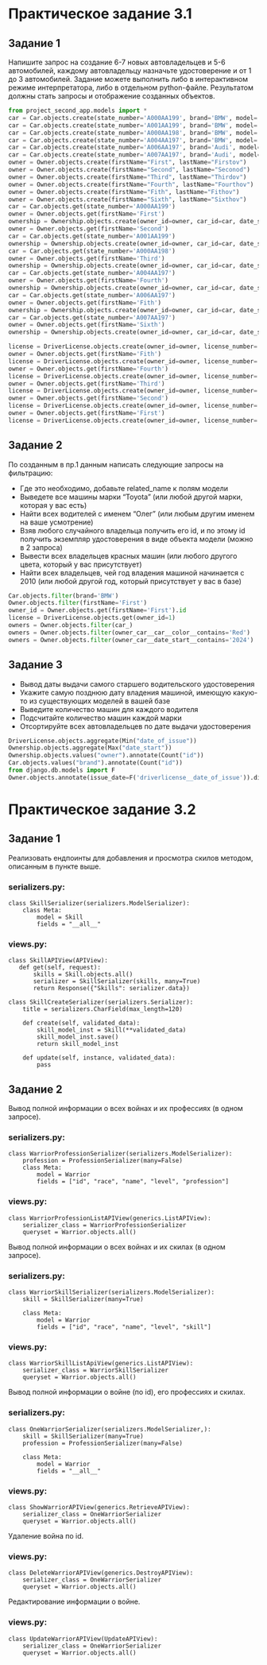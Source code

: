 # Практическое задание 3.1

## Задание 1

Напишите запрос на создание 6-7 новых автовладельцев и 5-6 автомобилей, каждому автовладельцу назначьте удостоверение и от 1 до 3 автомобилей. Задание можете выполнить либо в интерактивном режиме интерпретатора, либо в отдельном python-файле. Результатом должны стать запросы и отображение созданных объектов. 

```python
from project_second_app.models import *
car = Car.objects.create(state_number='A000AA199', brand='BMW', model='X5')
car = Car.objects.create(state_number='A001AA199', brand='BMW', model='X4')
car = Car.objects.create(state_number='A000AA198', brand='BMW', model='X5')
car = Car.objects.create(state_number='A004AA197', brand='BMW', model='M5')
car = Car.objects.create(state_number='A006AA197', brand='Audi', model='A80')
car = Car.objects.create(state_number='A007AA197', brand='Audi', model='S6')
owner = Owner.objects.create(firstName="First", lastName="Firstov")
owner = Owner.objects.create(firstName="Second", lastName="Seconod")
owner = Owner.objects.create(firstName="Third", lastName="Thirdov")
owner = Owner.objects.create(firstName="Fourth", lastName="Fourthov")
owner = Owner.objects.create(firstName="Fith", lastName="Fithov")
owner = Owner.objects.create(firstName="Sixth", lastName="Sixthov")
car = Car.objects.get(state_number='A000AA199')
owner = Owner.objects.get(firstName='First')
ownership = Ownership.objects.create(owner_id=owner, car_id=car, date_start='2023-11-06', date_end='2024-03-12')
owner = Owner.objects.get(firstName='Second')
car = Car.objects.get(state_number='A001AA199')
ownership = Ownership.objects.create(owner_id=owner, car_id=car, date_start='2023-12-06', date_end='2024-05-12')
car = Car.objects.get(state_number='A000AA198')
owner = Owner.objects.get(firstName='Third')
ownership = Ownership.objects.create(owner_id=owner, car_id=car, date_start='2024-01-15', date_end='2024-05-12')
car = Car.objects.get(state_number='A004AA197')
owner = Owner.objects.get(firstName='Fourth')
ownership = Ownership.objects.create(owner_id=owner, car_id=car, date_start='2024-03-15', date_end='2024-04-13')
car = Car.objects.get(state_number='A006AA197')
owner = Owner.objects.get(firstName='Fith')
ownership = Ownership.objects.create(owner_id=owner, car_id=car, date_start='2024-01-25')
car = Car.objects.get(state_number='A007AA197')
owner = Owner.objects.get(firstName='Sixth')
ownership = Ownership.objects.create(owner_id=owner, car_id=car, date_start='2024-06-21')

license = DriverLicense.objects.create(owner_id=owner, license_number='1111111111', type='b', date_of_issue='2026-12-13')
owner = Owner.objects.get(firstName='Fith')
license = DriverLicense.objects.create(owner_id=owner, license_number='1111111112', type='b', date_of_issue='2030-05-13')
owner = Owner.objects.get(firstName='Fourth')
license = DriverLicense.objects.create(owner_id=owner, license_number='1111111113', type='b', date_of_issue='2032-05-13')
owner = Owner.objects.get(firstName='Third')
license = DriverLicense.objects.create(owner_id=owner, license_number='1111111114', type='b', date_of_issue='2033-02-25')
owner = Owner.objects.get(firstName='Second')
license = DriverLicense.objects.create(owner_id=owner, license_number='1111111115', type='b', date_of_issue='2025-02-25')
owner = Owner.objects.get(firstName='First')
license = DriverLicense.objects.create(owner_id=owner, license_number='1111111116', type='b', date_of_issue='2025-02-25')
```

## Задание 2

По созданным в пр.1 данным написать следующие запросы на фильтрацию:

* Где это необходимо, добавьте related_name к полям модели
* Выведете все машины марки “Toyota” (или любой другой марки, которая у вас есть)
* Найти всех водителей с именем “Олег” (или любым другим именем на ваше усмотрение)
* Взяв любого случайного владельца получить его id, и по этому id получить экземпляр удостоверения в виде объекта модели (можно в 2 запроса)
* Вывести всех владельцев красных машин (или любого другого цвета, который у вас присутствует)
* Найти всех владельцев, чей год владения машиной начинается с 2010 (или любой другой год, который присутствует у вас в базе)

```python
Car.objects.filter(brand='BMW')
Owner.objects.filter(firstName='First')
owner_id = Owner.objects.get(firstName='First').id
license = DriverLicense.objects.get(owner_id=1)
owners = Owner.objects.filter(car_)
owners = Owner.objects.filter(owner_car__car__color__contains='Red')
owners = Owner.objects.filter(owner_car__date_start__contains='2024')
```

## Задание 3
* Вывод даты выдачи самого старшего водительского удостоверения
* Укажите самую позднюю дату владения машиной, имеющую какую-то из существующих моделей в вашей базе
* Выведите количество машин для каждого водителя
* Подсчитайте количество машин каждой марки
* Отсортируйте всех автовладельцев по дате выдачи удостоверения 

```python
DriverLicense.objects.aggregate(Min("date_of_issue"))
Ownership.objects.aggregate(Max("date_start"))
Ownership.objects.values("owner").annotate(Count("id"))
Car.objects.values("brand").annotate(Count("id"))
from django.db.models import F
Owner.objects.annotate(issue_date=F('driverlicense__date_of_issue')).distinct().order_by('issue_date')
```



# Практическое задание 3.2

## Задание 1

Реализовать ендпоинты для добавления и просмотра скилов методом, описанным в пункте выше.

### serializers.py:

    class SkillSerializer(serializers.ModelSerializer):
        class Meta:
            model = Skill
            fields = "__all__"

### views.py:

    class SkillAPIView(APIView):
       def get(self, request):
           skills = Skill.objects.all()
           serializer = SkillSerializer(skills, many=True)
           return Response({"Skills": serializer.data})

    class SkillCreateSerializer(serializers.Serializer):
        title = serializers.CharField(max_length=120)

        def create(self, validated_data):
            skill_model_inst = Skill(**validated_data)
            skill_model_inst.save()
            return skill_model_inst

        def update(self, instance, validated_data):
            pass


## Задание 2

Вывод полной информации о всех войнах и их профессиях (в одном запросе).

### serializers.py:

    class WarriorProfessionSerializer(serializers.ModelSerializer):
        profession = ProfessionSerializer(many=False)
        class Meta:
            model = Warrior
            fields = ["id", "race", "name", "level", "profession"]

### views.py:

    class WarriorProfessionListAPIView(generics.ListAPIView):
        serializer_class = WarriorProfessionSerializer
        queryset = Warrior.objects.all()


Вывод полной информации о всех войнах и их скилах (в одном запросе).

### serializers.py:

    class WarriorSkillSerializer(serializers.ModelSerializer):
        skill = SkillSerializer(many=True)

        class Meta:
            model = Warrior
            fields = ["id", "race", "name", "level", "skill"]

### views.py:

    class WarriorSkillListApiView(generics.ListAPIView):
        serializer_class = WarriorSkillSerializer
        queryset = Warrior.objects.all()


Вывод полной информации о войне (по id), его профессиях и скилах.

### serializers.py:

    class OneWarriorSerializer(serializers.ModelSerializer,):
        skill = SkillSerializer(many=True)
        profession = ProfessionSerializer(many=False)

        class Meta:
            model = Warrior
            fields = "__all__"

### views.py:

    class ShowWarriorAPIView(generics.RetrieveAPIView):
        serializer_class = OneWarriorSerializer
        queryset = Warrior.objects.all()


Удаление война по id.

### views.py:

    class DeleteWarriorAPIView(generics.DestroyAPIView):
        serializer_class = OneWarriorSerializer
        queryset = Warrior.objects.all()



Редактирование информации о войне.

### views.py:

    class UpdateWarriorAPIView(UpdateAPIView):
        serializer_class = OneWarriorSerializer
        queryset = Warrior.objects.all()
